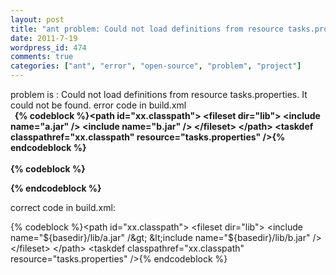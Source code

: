 ```yaml
---
layout: post
title: "ant problem: Could not load definitions from resource tasks.properties. It could not be found."
date: 2011-7-19
wordpress_id: 474
comments: true
categories: ["ant", "error", "open-source", "problem", "project"]
---
```

<meta name="_edit_last" content="1" />
<meta name="_su_description" content="solve ant problem: Could not load definitions from resource tasks.properties. It could not be found." />
<meta name="_su_keywords" content="ant,problem,tasks.propertise,resource,load,not,error" />
<meta name="_su_rich_snippet_type" content="none" />
<meta name="_su_title" content="ant,problem,tasks.propertise,resource,load,not,error" />
<meta name="views" content="400" />
<meta name="_wp_old_slug" content="ant-problem" />
problem is :
Could not load definitions from resource tasks.properties. It could not be found.
error code in build.xml
<div><strong> 
{% codeblock %}&lt;path id="xx.classpath"&gt;
   &lt;fileset dir="lib"&gt;
      &lt;include name="a.jar" /&gt;
      &lt;include name="b.jar" /&gt;
   &lt;/fileset&gt;
&lt;/path&gt;
&lt;taskdef classpathref="xx.classpath" resource="tasks.properties" /&gt;{% endcodeblock %}
</strong></div>
<div><strong> </strong></div>
<strong>{% codeblock %} 

{% endcodeblock %}</strong>

correct code in build.xml:


{% codeblock %}&lt;path id="xx.classpath"&gt;
   &lt;fileset dir="lib"&gt;
      &lt;include name="${basedir}/lib/a.jar" /&gt;
      &lt;include name="${basedir}/lib/b.jar" /&gt;
   &lt;/fileset&gt;
&lt;/path&gt;
&lt;taskdef classpathref="xx.classpath" resource="tasks.properties" /&gt;{% endcodeblock %}
 
